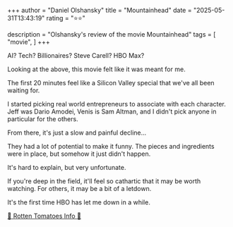+++
author = "Daniel Olshansky"
title = "Mountainhead"
date = "2025-05-31T13:43:19"
rating = "⭐⭐"

description = "Olshansky's review of the movie Mountainhead"
tags = [
    "movie",
]
+++


AI? Tech? Billionaires? Steve Carell? HBO Max?

Looking at the above, this movie felt like it was meant for me.

The first 20 minutes feel like a Silicon Valley special that we've all been waiting for.

I started picking real world entrepreneurs to associate with each character. Jeff was
Dario Amodei, Venis is Sam Altman, and I didn't pick anyone in particular for the others.

From there, it's just a slow and painful decline...

They had a lot of potential to make it funny. The pieces and ingredients were in place,
but somehow it just didn't happen.

It's hard to explain, but very unfortunate.

If you're deep in the field, it'll feel so cathartic that it may be worth watching.
For others, it may be a bit of a letdown.

It's the first time HBO has let me down in a while.

[🍅 Rotten Tomatoes Info 🍅](https://www.rottentomatoes.com/m/mountainhead)
